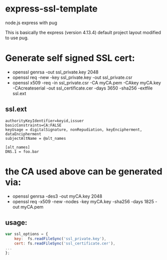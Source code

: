 # express-ssl-template
node.js express with pug

This is basically the express (version 4.13.4) default project layout modified to use pug.

# Generate self signed SSL cert:
- openssl genrsa -out ssl_private.key 2048
- openssl req -new -key ssl_private.key -out ssl_private.csr
- openssl x509 -req -in ssl_private.csr -CA myCA.pem -CAkey myCA.key -CAcreateserial -out ssl_certificate.cer -days 3650 -sha256 -extfile ssl.ext 

## ssl.ext
```
authorityKeyIdentifier=keyid,issuer
basicConstraints=CA:FALSE
keyUsage = digitalSignature, nonRepudiation, keyEncipherment, dataEncipherment
subjectAltName = @alt_names

[alt_names]
DNS.1 = foo.bar
```

# the CA used above can be generated via:
- openssl genrsa -des3 -out myCA.key 2048
- openssl req -x509 -new -nodes -key myCA.key -sha256 -days 1825 -out myCA.pem


## usage:
```javascript
var ssl_options = {
    key:  fs.readFileSync('ssl_private.key'),
    cert: fs.readFileSync('ssl_certificate.cer'),
...
};
```

